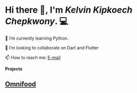  # Hi there 👋, I'm ***Kelvin Kipkoech Chepkwony***. 💻

 🌱 I’m currently learning Python.

 👯 I’m looking to collaborate on Dart and Flutter

 📫 How to reach me:
[E-mail](chepkwonyke1@gmail.com) 

 **Projects**

## **[Omnifood](https://kipkoechke.github.io/Omnifood/)**

